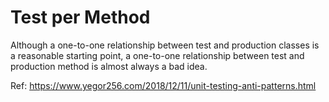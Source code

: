 # Test per Method

Although a one-to-one relationship between test and production classes is a reasonable starting point, a one-to-one relationship between test and production method is almost always a bad idea.

Ref: https://www.yegor256.com/2018/12/11/unit-testing-anti-patterns.html
